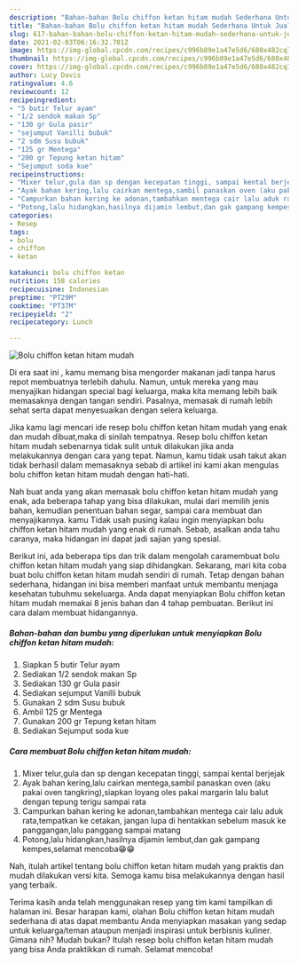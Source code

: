 ```yaml
---
description: "Bahan-bahan Bolu chiffon ketan hitam mudah Sederhana Untuk Jualan"
title: "Bahan-bahan Bolu chiffon ketan hitam mudah Sederhana Untuk Jualan"
slug: 617-bahan-bahan-bolu-chiffon-ketan-hitam-mudah-sederhana-untuk-jualan
date: 2021-02-03T06:16:32.701Z
image: https://img-global.cpcdn.com/recipes/c996b89e1a47e5d6/680x482cq70/bolu-chiffon-ketan-hitam-mudah-foto-resep-utama.jpg
thumbnail: https://img-global.cpcdn.com/recipes/c996b89e1a47e5d6/680x482cq70/bolu-chiffon-ketan-hitam-mudah-foto-resep-utama.jpg
cover: https://img-global.cpcdn.com/recipes/c996b89e1a47e5d6/680x482cq70/bolu-chiffon-ketan-hitam-mudah-foto-resep-utama.jpg
author: Lucy Davis
ratingvalue: 4.6
reviewcount: 12
recipeingredient:
- "5 butir Telur ayam"
- "1/2 sendok makan Sp"
- "130 gr Gula pasir"
- "sejumput Vanilli bubuk"
- "2 sdm Susu bubuk"
- "125 gr Mentega"
- "200 gr Tepung ketan hitam"
- "Sejumput soda kue"
recipeinstructions:
- "Mixer telur,gula dan sp dengan kecepatan tinggi, sampai kental berjejak"
- "Ayak bahan kering,lalu cairkan mentega,sambil panaskan oven (aku pakai oven tangkring),siapkan loyang oles pakai margarin lalu balut dengan tepung terigu sampai rata"
- "Campurkan bahan kering ke adonan,tambahkan mentega cair lalu aduk rata,tempatkan ke cetakan, jangan lupa di hentakkan sebelum masuk ke panggangan,lalu panggang sampai matang"
- "Potong,lalu hidangkan,hasilnya dijamin lembut,dan gak gampang kempes,selamat mencoba😁😁"
categories:
- Resep
tags:
- bolu
- chiffon
- ketan

katakunci: bolu chiffon ketan 
nutrition: 158 calories
recipecuisine: Indonesian
preptime: "PT29M"
cooktime: "PT37M"
recipeyield: "2"
recipecategory: Lunch

---
```



![Bolu chiffon ketan hitam mudah](https://img-global.cpcdn.com/recipes/c996b89e1a47e5d6/680x482cq70/bolu-chiffon-ketan-hitam-mudah-foto-resep-utama.jpg)

Di era  saat ini , kamu memang bisa mengorder makanan jadi tanpa harus repot membuatnya terlebih dahulu. Namun, untuk mereka yang mau menyajikan hidangan special bagi keluarga, maka kita memang lebih baik memasaknya dengan tangan sendiri. Pasalnya, memasak di rumah lebih sehat serta dapat menyesuaikan dengan selera keluarga.

Jika kamu lagi mencari ide resep bolu chiffon ketan hitam mudah yang enak dan mudah dibuat,maka di sinilah tempatnya. Resep bolu chiffon ketan hitam mudah  sebenarnya tidak sulit untuk dilakukan jika anda melakukannya dengan cara yang tepat. Namun, kamu tidak usah takut akan tidak berhasil dalam memasaknya 
sebab di artikel ini kami akan mengulas bolu chiffon ketan hitam mudah dengan hati-hati.  



Nah buat anda yang akan memasak bolu chiffon ketan hitam mudah yang enak, ada beberapa tahap yang bisa dilakukan, mulai dari memilih jenis bahan, kemudian penentuan bahan segar, sampai cara membuat dan menyajikannya. kamu Tidak usah pusing kalau ingin menyiapkan bolu chiffon ketan hitam mudah yang enak di rumah. Sebab, asalkan anda  tahu caranya, maka hidangan ini dapat jadi sajian yang spesial.

Berikut ini, ada beberapa tips dan trik dalam mengolah caramembuat bolu chiffon ketan hitam mudah yang siap dihidangkan. Sekarang, mari kita coba buat bolu chiffon ketan hitam mudah sendiri di rumah. Tetap dengan bahan sederhana, hidangan ini bisa memberi manfaat untuk membantu menjaga kesehatan tubuhmu sekeluarga. Anda dapat menyiapkan Bolu chiffon ketan hitam mudah memakai 8 jenis bahan dan 4 tahap pembuatan. Berikut ini cara dalam membuat hidangannya.

<!--inarticleads1-->

##### Bahan-bahan dan bumbu yang diperlukan untuk menyiapkan Bolu chiffon ketan hitam mudah:

1. Siapkan 5 butir Telur ayam
1. Sediakan 1/2 sendok makan Sp
1. Sediakan 130 gr Gula pasir
1. Sediakan sejumput Vanilli bubuk
1. Gunakan 2 sdm Susu bubuk
1. Ambil 125 gr Mentega
1. Gunakan 200 gr Tepung ketan hitam
1. Sediakan Sejumput soda kue




<!--inarticleads2-->

##### Cara membuat Bolu chiffon ketan hitam mudah:

1. Mixer telur,gula dan sp dengan kecepatan tinggi, sampai kental berjejak
1. Ayak bahan kering,lalu cairkan mentega,sambil panaskan oven (aku pakai oven tangkring),siapkan loyang oles pakai margarin lalu balut dengan tepung terigu sampai rata
1. Campurkan bahan kering ke adonan,tambahkan mentega cair lalu aduk rata,tempatkan ke cetakan, jangan lupa di hentakkan sebelum masuk ke panggangan,lalu panggang sampai matang
1. Potong,lalu hidangkan,hasilnya dijamin lembut,dan gak gampang kempes,selamat mencoba😁😁




Nah, itulah artikel tentang  bolu chiffon ketan hitam mudah  yang praktis dan mudah dilakukan versi kita. Semoga kamu bisa melakukannya dengan hasil yang terbaik. 

Terima kasih anda telah menggunakan resep yang tim kami tampilkan di halaman ini. Besar harapan kami, olahan  Bolu chiffon ketan hitam mudah sederhana di atas dapat membantu Anda menyiapkan masakan yang sedap untuk keluarga/teman ataupun menjadi inspirasi untuk berbisnis kuliner. Gimana nih? Mudah bukan? Itulah resep bolu chiffon ketan hitam mudah yang bisa Anda praktikkan di rumah. Selamat mencoba!

